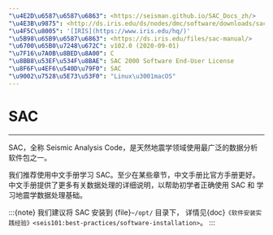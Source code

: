 ```yaml
---
"\u4E2D\u6587\u6587\u6863": <https://seisman.github.io/SAC_Docs_zh/>
"\u4E3B\u9875": <http://ds.iris.edu/ds/nodes/dmc/software/downloads/sac/>
"\u4F5C\u8005": '[IRIS](https://www.iris.edu/hq/)'
"\u5B98\u65B9\u6587\u6863": <https://ds.iris.edu/files/sac-manual/>
"\u6700\u65B0\u7248\u672C": v102.0 (2020-09-01)
"\u7F16\u7A0B\u8BED\u8A00": C
"\u8BB8\u53EF\u534F\u8BAE": SAC 2000 Software End-User License
"\u8F6F\u4EF6\u540D\u79F0": SAC
"\u9002\u7528\u5E73\u53F0": "Linux\u3001macOS"
---
```


# SAC

______________________________________________________________________

SAC，全称 Seismic Analysis Code，是天然地震学领域使用最广泛的数据分析软件包之一。

我们推荐使用中文手册学习 SAC。至少在某些章节，中文手册比官方手册更好。
中文手册提供了更多有关数据处理的详细说明，以帮助初学者正确使用 SAC 和
学习地震学数据处理基础。

:::{note}
我们建议将 SAC 安装到 {file}`~/opt/` 目录下，
详情见{doc}`《软件安装实践经验》<seis101:best-practices/software-installation>`。
:::
